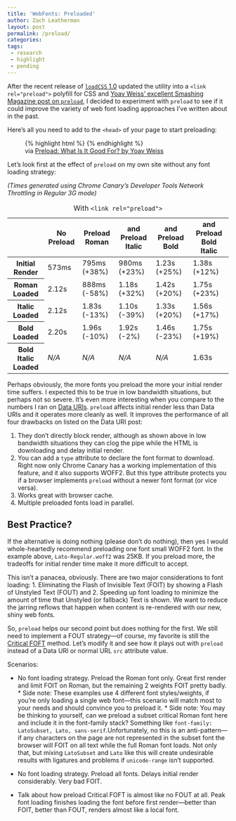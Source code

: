 ```yaml
---
title: 'WebFonts: Preloaded'
author: Zach Leatherman
layout: post
permalink: /preload/
categories: 
tags:
 - research
 - highlight
 - pending
---
```


After the recent release of [`loadCSS` 1.0](https://github.com/filamentgroup/loadCSS#recommended-usage-pattern) updated the utility into a `<link rel="preload">` polyfill for CSS and [Yoav Weiss’ excellent Smashing Magazine post on `preload`](https://www.smashingmagazine.com/2016/02/preload-what-is-it-good-for/), I decided to experiment with `preload` to see if it could improve the variety of web font loading approaches I’ve written about in the past.

Here’s all you need to add to the `<head>` of your page to start preloading:

<figure>
{% highlight html %}
<link rel="preload" href="font.woff2" as="font" type="font/woff2" crossorigin>
{% endhighlight %}

<figcaption>via <a href="https://www.smashingmagazine.com/2016/02/preload-what-is-it-good-for/">Preload: What Is It Good For? by Yoav Weiss</a></figcaption>
</figure>

Let’s look first at the effect of `preload` on my own site without any font loading strategy:

*(Times generated using Chrome Canary’s Developer Tools Network Throttling in Regular 3G mode)*

<table>
	<caption>With <code>&lt;link rel="preload"&gt;</code></caption>
	<thead>
		<tr>
			<th></th>
			<th>No Preload</th>
			<th>Preload Roman</th>
			<th>and Preload Italic</th>
			<th>and Preload Bold</th>
			<th>and Preload Bold Italic</th>
		</tr>
	</thead>
	<tbody>
		<tr>
			<th>Initial Render</th>
			<td>573ms</td>
			<td>795ms <div class="worse">(+38%)</div></td>
			<td>980ms <div class="worse">(+23%)</div></td>
			<td>1.23s <div class="worse">(+25%)</div></td>
			<td>1.38s <div class="worse">(+12%)</div></td>
		</tr>
		<tr>
			<th>Roman Loaded</th>
			<td>2.12s</td>
			<td>888ms <div class="better">(-58%)</div></td>
			<td>1.18s <div class="worse">(+32%)</div></td>
			<td>1.42s <div class="worse">(+20%)</div></td>
			<td>1.75s <div class="worse">(+23%)</div></td>
		</tr>
		<tr>
			<th>Italic Loaded</th>
			<td>2.12s</td>
			<td>1.83s <div class="better">(-13%)</div></td>
			<td>1.10s <div class="better">(-39%)</div></td>
			<td>1.33s <div class="worse">(+20%)</div></td>
			<td>1.56s <div class="worse">(+17%)</div></td>
		</tr>
		<tr>
			<th>Bold Loaded</th>
			<td>2.20s</td>
			<td>1.96s <div class="better">(-10%)</div></td>
			<td>1.92s <div class="better">(-2%)</div></td>
			<td>1.46s <div class="better">(-23%)</div></td>
			<td>1.75s <div class="worse">(+19%)</div></td>
		</tr>
		<tr>
			<th>Bold Italic Loaded</th>
			<td><em>N/A</em></td>
			<td><em>N/A</em></td>
			<td><em>N/A</em></td>
			<td><em>N/A</em></td>
			<td>1.63s</td>
		</tr>
	</tbody>
</table>

Perhaps obviously, the more fonts you preload the more your initial render time suffers. I expected this to be true in low bandwidth situations, but perhaps not so severe. It’s even more interesting when you compare to the numbers I ran on [Data URIs](/web/web-font-data-uris/#results-default). `preload` affects initial render less than Data URIs and it operates more cleanly as well. It improves the performance of all four drawbacks on listed on the Data URI post:

1. They don’t directly block render, although as shown above in low bandwidth situations they can clog the pipe while the HTML is downloading and delay initial render.
1. You can add a `type` attribute to declare the font format to download. Right now only Chrome Canary has a working implementation of this feature, and it also supports WOFF2. But this type attribute protects you if a browser implements `preload` without a newer font format (or vice versa).
1. Works great with browser cache.
1. Multiple preloaded fonts load in parallel.

## Best Practice?

If the alternative is doing nothing (please don’t do nothing), then yes I would whole-heartedly recommend preloading one font small WOFF2 font. In the example above, `Lato-Regular.woff2` was 25KB. If you preload more, the tradeoffs for initial render time make it more difficult to accept.

This isn’t a panacea, obviously. There are two major considerations to font loading: 1. Eliminating the Flash of Invisible Text (FOIT) by showing a Flash of Unstyled Text (FOUT) and 2. Speeding up font loading to minimize the amount of time that Unstyled (or fallback) Text is shown. We want to reduce the jarring reflows that happen when content is re-rendered with our new, shiny web fonts.

So, `preload` helps our second point but does nothing for the first. We still need to implement a FOUT strategy—of course, my favorite is still the [Critical FOFT](/web/critical-webfonts/) method. Let’s modify it and see how it plays out with `preload` instead of a Data URI or normal URL `src` attribute value.



Scenarios:
* No font loading strategy. Preload the Roman font only. Great first render and limit FOIT on Roman, but the remaining 2 weights FOIT pretty badly.
		* Side note: These examples use 4 different font styles/weights, if you’re only loading a single web font—this scenario will match most to your needs and should convince you to preload it.
		* Side note: You may be thinking to yourself, can we preload a subset critical Roman font here and include it in the font-family stack? Something like `font-family: LatoSubset, Lato, sans-serif`.Unfortunately, no this is an anti-pattern—if any characters on the page are not represented in the subset font the browser will FOIT on all text while the full Roman font loads. Not only that, but mixing `LatoSubset` and `Lato` like this will create undesirable results with ligatures and problems if `unicode-range` isn’t supported.
* No font loading strategy. Preload all fonts. Delays initial render considerably. Very bad FOIT.




* Talk about how preload Critical FOFT is almost like no FOUT at all. Peak font loading finishes loading the font before first render—better than FOIT, better than FOUT, renders almost like a local font.